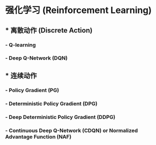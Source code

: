 # 强化学习 (Reinforcement Learning)


## * 离散动作 (Discrete Action)

### - Q-learning

### - Deep Q-Network (DQN)

## * 连续动作

### - Policy Gradient (PG)

### - Deterministic Policy Gradient (DPG)

### - Deep Deterministic Policy Gradient (DDPG)

### - Continuous Deep Q-Network (CDQN) or Normalized Advantage Function (NAF)